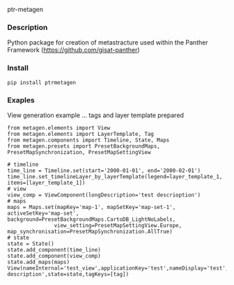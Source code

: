 ptr-metagen

### Description 
Python package for creation of metastracture used within the Panther Framework  (https://github.com/gisat-panther)

### Install
```
pip install ptrmetagen
```

### Exaples
View generation example
    ... tags and layer template prepared

```
from metagen.elements import View
from metagen.elements import LayerTemplate, Tag
from metagen.components import Timeline, State, Maps
from metagen.presets import PresetBackgroundMaps, PresetMapSynchronization, PresetMapSettingView

# timeline
time_line = Timeline.set(start='2000-01-01', end='2000-02-01')
time_line.set_timelineLayer_by_layerTemplate(legend=layer_template_1, items=[layer_template_1])
# view
view_comp = ViewComponent(longDescription='test descrioption')
# maps
maps = Maps.set(mapKey='map-1', mapSetKey='map-set-1', activeSetKey='map-set', background=PresetBackgroundMaps.CartoDB_LightNoLabels,
               view_setting=PresetMapSettingView.Europe, map_synchronisation=PresetMapSynchronization.AllTrue)
# state
state = State()
state.add_component(time_line)
state.add_component(view_comp)
state.add_maps(maps)
View(nameInternal='test_view',applicationKey='test',nameDisplay='test',description='test description',state=state,tagKeys=[tag])
```